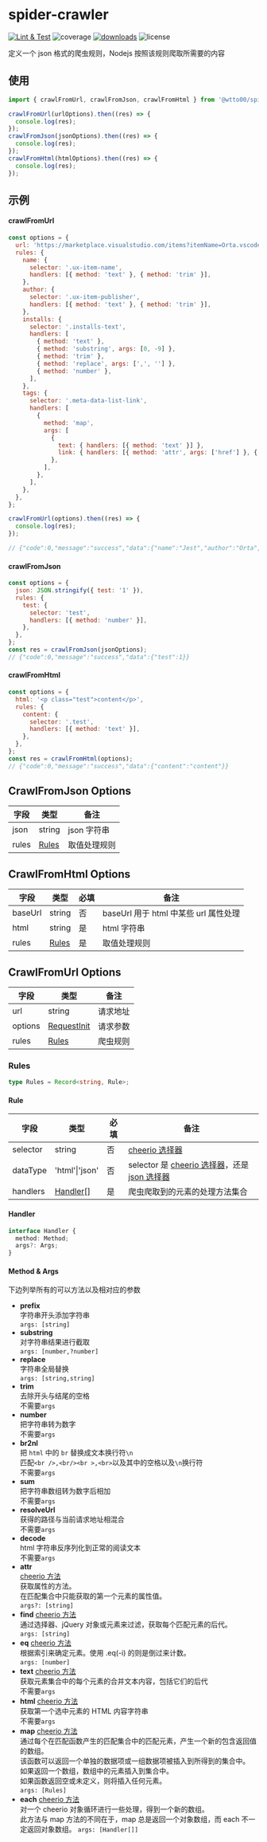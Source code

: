 # spider-crawler

[![Lint & Test](https://github.com/wtto00/spider-crawler/actions/workflows/code-format-test.yml/badge.svg)](https://github.com/wtto00/spider-crawler/actions/workflows/code-format-test.yml) ![coverage](https://img.shields.io/codecov/c/github/wtto00/spider-crawler/main) [![downloads](https://img.shields.io/npm/dm/@wtto00/spider-crawler)](https://www.npmjs.com/package/@wtto00/spider-crawler) ![license](https://img.shields.io/github/license/wtto00/spider-crawler)

定义一个 json 格式的爬虫规则，Nodejs 按照该规则爬取所需要的内容

## 使用

```javascript
import { crawlFromUrl, crawlFromJson, crawlFromHtml } from '@wtto00/spider-crawler';

crawlFromUrl(urlOptions).then((res) => {
  console.log(res);
});
crawlFromJson(jsonOptions).then((res) => {
  console.log(res);
});
crawlFromHtml(htmlOptions).then((res) => {
  console.log(res);
});
```

## 示例

#### crawlFromUrl

```javascript
const options = {
  url: 'https://marketplace.visualstudio.com/items?itemName=Orta.vscode-jest',
  rules: {
    name: {
      selector: '.ux-item-name',
      handlers: [{ method: 'text' }, { method: 'trim' }],
    },
    author: {
      selector: '.ux-item-publisher',
      handlers: [{ method: 'text' }, { method: 'trim' }],
    },
    installs: {
      selector: '.installs-text',
      handlers: [
        { method: 'text' },
        { method: 'substring', args: [0, -9] },
        { method: 'trim' },
        { method: 'replace', args: [',', ''] },
        { method: 'number' },
      ],
    },
    tags: {
      selector: '.meta-data-list-link',
      handlers: [
        {
          method: 'map',
          args: [
            {
              text: { handlers: [{ method: 'text' }] },
              link: { handlers: [{ method: 'attr', args: ['href'] }, { method: 'resolveUrl' }] },
            },
          ],
        },
      ],
    },
  },
};

crawlFromUrl(options).then((res) => {
  console.log(res);
});

// {"code":0,"message":"success","data":{"name":"Jest","author":"Orta","installs":1148080,"tags":null}}
```

#### crawlFromJson

```javascript
const options = {
  json: JSON.stringify({ test: '1' }),
  rules: {
    test: {
      selector: 'test',
      handlers: [{ method: 'number' }],
    },
  },
};
const res = crawlFromJson(jsonOptions);
// {"code":0,"message":"success","data":{"test":1}}
```

#### crawlFromHtml

```javascript
const options = {
  html: '<p class="test">content</p>',
  rules: {
    content: {
      selector: '.test',
      handlers: [{ method: 'text' }],
    },
  },
};
const res = crawlFromHtml(options);
// {"code":0,"message":"success","data":{"content":"content"}}
```

## CrawlFromJson Options

| 字段  | 类型            | 备注         |
| ----- | --------------- | ------------ |
| json  | string          | json 字符串  |
| rules | [Rules](#Rules) | 取值处理规则 |

## CrawlFromHtml Options

| 字段    | 类型            | 必填 | 备注                                  |
| ------- | --------------- | ---- | ------------------------------------- |
| baseUrl | string          | 否   | baseUrl 用于 html 中某些 url 属性处理 |
| html    | string          | 是   | html 字符串                           |
| rules   | [Rules](#Rules) | 是   | 取值处理规则                          |

## CrawlFromUrl Options

| 字段    | 类型                                                            | 备注     |
| ------- | --------------------------------------------------------------- | -------- |
| url     | string                                                          | 请求地址 |
| options | [RequestInit](https://www.npmjs.com/package/node-fetch#options) | 请求参数 |
| rules   | [Rules](#Rules)                                                 | 爬虫规则 |

### Rules

```typescript
type Rules = Record<string, Rule>;
```

#### Rule

| 字段     | 类型                  | 必填 | 备注                                                                                                                                                                            |
| -------- | --------------------- | ---- | ------------------------------------------------------------------------------------------------------------------------------------------------------------------------------- |
| selector | string                | 否   | [cheerio 选择器](https://github.com/cheeriojs/cheerio/wiki/Chinese-README#%E9%80%89%E6%8B%A9%E5%99%A8)                                                                          |
| dataType | 'html'\|'json'        | 否   | selector 是 [cheerio 选择器](https://github.com/cheeriojs/cheerio/wiki/Chinese-README#%E9%80%89%E6%8B%A9%E5%99%A8)，还是 [json 选择器](https://www.lodashjs.com/docs/lodash.at) |
| handlers | [Handler](#Handler)[] | 是   | 爬虫爬取到的元素的处理方法集合                                                                                                                                                  |

#### Handler

```typescript
interface Handler {
  method: Method;
  args?: Args;
}
```

#### Method & Args

下边列举所有的可以方法以及相对应的参数

- **prefix**  
  字符串开头添加字符串  
  `args: [string]`
- **substring**  
  对字符串结果进行截取  
  `args: [number,?number]`
- **replace**  
  字符串全局替换  
  `args: [string,string]`
- **trim**  
  去除开头与结尾的空格  
  不需要`args`
- **number**  
  把字符串转为数字  
  不需要`args`
- **br2nl**  
  把 `html` 中的 `br` 替换成文本换行符`\n`  
  匹配`<br />,<br/><br >,<br>`以及其中的空格以及`\n`换行符  
  不需要`args`
- **sum**  
  把字符串数组转为数字后相加  
  不需要`args`
- **resolveUrl**  
  获得的路径与当前请求地址相混合  
  不需要`args`
- **decode**  
  html 字符串反序列化到正常的阅读文本  
  不需要`args`
- **attr**  
  [cheerio 方法](https://github.com/cheeriojs/cheerio/wiki/Chinese-README#attr-name-value--1)  
  获取属性的方法。  
  在匹配集合中只能获取的第一个元素的属性值。  
  `args?: [string]`
- **find**
  [cheerio 方法](https://github.com/cheeriojs/cheerio/wiki/Chinese-README#findselector)  
  通过选择器、jQuery 对象或元素来过滤，获取每个匹配元素的后代。  
  `args: [string]`
- **eq**
  [cheerio 方法](https://github.com/cheeriojs/cheerio/wiki/Chinese-README#eq-i-)  
  根据索引来确定元素。使用 .eq(-i) 的则是倒过来计数。  
  `args: [number]`
- **text**
  [cheerio 方法](https://github.com/cheeriojs/cheerio/wiki/Chinese-README#text-textstring-)  
  获取元素集合中的每个元素的合并文本内容，包括它们的后代  
  不需要`args`
- **html**
  [cheerio 方法](https://github.com/cheeriojs/cheerio/wiki/Chinese-README#html-htmlstring-)  
  获取第一个选中元素的 HTML 内容字符串  
  不需要`args`
- **map**
  [cheerio 方法](https://github.com/cheeriojs/cheerio/wiki/Chinese-README#map-functionindex-element--1)  
  通过每个在匹配函数产生的匹配集合中的匹配元素，产生一个新的包含返回值的数组。  
  该函数可以返回一个单独的数据项或一组数据项被插入到所得到的集合中。  
  如果返回一个数组，数组中的元素插入到集合中。  
  如果函数返回空或未定义，则将插入任何元素。  
  `args: [Rules]`
- **each**
  [cheerio 方法](https://github.com/cheeriojs/cheerio/wiki/Chinese-README#each-functionindex-element-)  
  对一个 cheerio 对象循环进行一些处理，得到一个新的数组。  
  此方法与 map 方法的不同在于，map 总是返回一个对象数组，而 each 不一定返回对象数组。
  `args: [Handler[]]`
